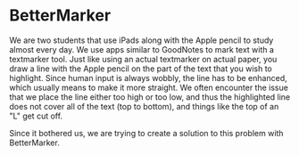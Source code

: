 # BetterMarker
We are two students that use iPads along with the Apple pencil to study almost every day. We use apps similar to GoodNotes to 
mark text with a textmarker tool. Just like using an actual textmarker on actual paper, you draw a line with the Apple pencil
on the part of the text that you wish to highlight. Since human input is always wobbly, the line has to be enhanced, which 
usually means to make it more straight. We often encounter the issue that we place the line either too high or too low, and 
thus the highlighted line does not cover all of the text (top to bottom), and things like the top of an "L" get cut off. 

Since it bothered us, we are trying to create a solution to this problem with BetterMarker.

